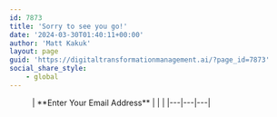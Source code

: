 ```yaml
---
id: 7873
title: 'Sorry to see you go!'
date: '2024-03-30T01:40:11+00:00'
author: 'Matt Kakuk'
layout: page
guid: 'https://digitaltransformationmanagement.ai/?page_id=7873'
social_share_style:
    - global
---
```


<figure class="wp-block-table">| **Enter Your Email Address** |  |  |
|---|---|---|

</figure>